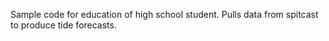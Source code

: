 Sample code for education of high school student.  Pulls data from spitcast to produce tide forecasts.